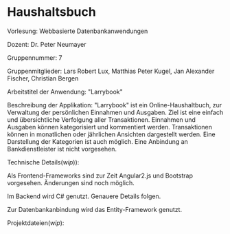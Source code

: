 # Haushaltsbuch

Vorlesung:  Webbasierte Datenbankanwendungen 

Dozent: Dr. Peter Neumayer

Gruppennummer:  7

Gruppenmitglieder: Lars Robert Lux, Matthias Peter Kugel, Jan Alexander Fischer, Christian Bergen 

Arbeitstitel der Anwendung: "Larrybook" 

Beschreibung der Applikation: 
"Larrybook" ist ein Online-Haushaltbuch, zur Verwaltung der persönlichen Einnahmen und Ausgaben.
Ziel ist eine einfach und übersichtliche Verfolgung aller Transaktionen. Einnahmen und Ausgaben können kategorisiert und     kommentiert werden. Transaktionen können in monatlichen oder jährlichen Ansichten dargestellt werden. Eine Darstellung der Kategorien ist auch möglich. Eine Anbindung an Bankdienstleister ist nicht vorgesehen. 

Technische Details(_wip_)): 


Als Frontend-Frameworks sind zur Zeit Angular2.js und Bootstrap vorgesehen. Änderungen sind noch möglich. 

Im Backend wird C# genutzt. Genauere Details folgen. 

Zur Datenbankanbindung wird das Entity-Framework genutzt. 

Projektdateien(_wip_):
